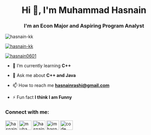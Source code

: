 <h1 align="center">Hi 👋, I'm Muhammad Hasnain</h1>
<h3 align="center">I'm an Econ Major and Aspiring Program Analyst</h3>

<p align="left"> <img src="https://komarev.com/ghpvc/?username=mhasnain-hsr&label=Profile%20views&color=0e75b6&style=flat" alt="hasnain-kk" /> </p>

<p align="left"> <a href="https://github.com/ryo-ma/github-profile-trophy"><img src="https://github-profile-trophy.vercel.app/?username=mhasnain-hsr" alt="hasnain-kk" /></a> </p>

<p align="left"> <a href="https://twitter.com/hasnain0601" target="blank"><img src="https://img.shields.io/twitter/follow/hasnain0601?logo=twitter&style=for-the-badge" alt="hasnain0601" /></a> </p>

- 🌱 I’m currently learning **C++**

- 💬 Ask me about **C++ and Java**

- 📫 How to reach me **hasnainrashi@gmail.com**

- ⚡ Fun fact **I think I am Funny**

<h3 align="left">Connect with me:</h3>
<p align="left">
<a href="https://twitter.com/hasnain0601" target="blank"><img align="center" src="https://raw.githubusercontent.com/rahuldkjain/github-profile-readme-generator/master/src/images/icons/Social/twitter.svg" alt="hasnain0601" height="30" width="40" /></a>
<a href="https://linkedin.com/in/muhammad-hasnain-rashid-kk" target="blank"><img align="center" src="https://raw.githubusercontent.com/rahuldkjain/github-profile-readme-generator/master/src/images/icons/Social/linked-in-alt.svg" alt="muhammad-hasnain-rashid-kk" height="30" width="40" /></a>
<a href="https://fb.com/hasnain.rashid.982" target="blank"><img align="center" src="https://raw.githubusercontent.com/rahuldkjain/github-profile-readme-generator/master/src/images/icons/Social/facebook.svg" alt="hasnain.rashid.982" height="30" width="40" /></a>
<a href="https://instagram.com/imhasnainrashid.official" target="blank"><img align="center" src="https://raw.githubusercontent.com/rahuldkjain/github-profile-readme-generator/master/src/images/icons/Social/instagram.svg" alt="imhasnainrashid.official" height="30" width="40" /></a>
<a href="https://www.youtube.com/c/code with hsr" target="blank"><img align="center" src="https://raw.githubusercontent.com/rahuldkjain/github-profile-readme-generator/master/src/images/icons/Social/youtube.svg" alt="code with hsr" height="30" width="40" /></a>
</p>


